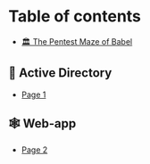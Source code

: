 # Table of contents

* [🏛️ The Pentest Maze of Babel](README.md)

## 🧠 Active Directory

* [Page 1](active-directory/page-1.md)

## 🕸️ Web-app

* [Page 2](web-app/page-2.md)

